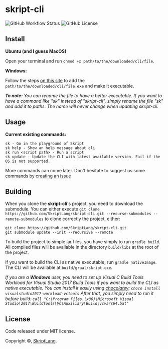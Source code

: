 # skript-cli

![GitHub Workflow Status](https://img.shields.io/github/workflow/status/SkriptLang/skript-cli/build_cli?style=for-the-badge) ![GitHub License](https://img.shields.io/github/license/SkriptLang/skript-cli?style=for-the-badge)

## Install

**Ubuntu (and I guess MacOS)**

Open your terminal and run ``chmod +x path/to/the/downloaded/cli/file``.

**Windows:**

Follow the steps [on this site](https://docs.telerik.com/teststudio/features/test-runners/add-path-environment-variables) to add the ``path/to/the/downloaded/cli/file.exe`` and make it executable.

***To note:** You can rename the file to have a better executable. If you want to have a command like "sk" instead of "skript-cli", simply rename the file "sk" and add it to paths. The name will never change when updating skript-cli.*

## Usage

**Current existing commands:**

```
sk - Go in the playground of Skript
sk help - Show an help message about cli
sk run <script path> - Run a script
sk update - Update the CLI with latest available version. Fail if the OS is not supported.
```

More commands can come later. Don't hesitate to suggest us some commands by [creating an issue](https://github.com/SkriptLang/skript-cli/issues)

## Building

When you clone the **skript-cli**'s project, you need to download the submodule. You can either execute ``git clone https://github.com/SkriptLang/skript-cli.git --recurse-submodules --remote-submodules`` to clone correctly the project, either:

```
git clone https://github.com/SkriptLang/skript-cli.git
git submodule update --init --recursive --remote 
```

To build the project to simple jar files, you have simply to run ``gradle build``. All compiled files will be available in the directory ``build/libs`` at the root of the project.

If you want to build the CLI as native executable, run ``gradle nativeImage``. The CLI will be available at ``build/graal/skript.exe``.

*If you are a **Windows** user, you need to set up Visual C Build Tools Workload for Visual Studio 2017 Build Tools if you want to build the CLI as native executable. You can install it easily using [chocolatey](chocolatey.org/): ``choco install visualstudio2017-workload-vctools``*
*After that, you simply need to run it before build: ``call "C:\Program Files (x86)\Microsoft Visual Studio\2017\BuildTools\VC\Auxiliary\Build\vcvars64.bat"``*

## License

Code released under MIT license.

Copyright ©, [SkriptLang](https://github.com/SkriptLang).